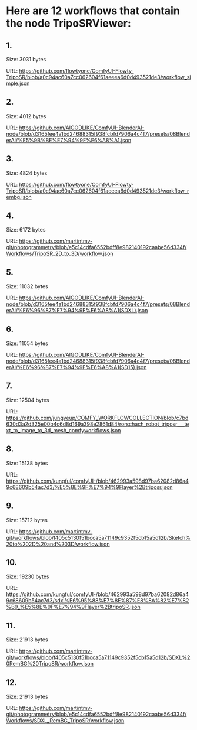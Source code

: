 # Here are 12 workflows that contain the node TripoSRViewer:

## 1. 

Size: 3031 bytes

URL: https://github.com/flowtyone/ComfyUI-Flowty-TripoSR/blob/a0c94ac60a7cc062604f61aeeea6d0d493521de3/workflow_simple.json

## 2. 

Size: 4012 bytes

URL: https://github.com/AIGODLIKE/ComfyUI-BlenderAI-node/blob/d3165fee4a1bd24688315f938fcbfd7906a4c4f7/presets/08BlenderAI/%E5%9B%BE%E7%94%9F%E6%A8%A1.json

## 3. 

Size: 4824 bytes

URL: https://github.com/flowtyone/ComfyUI-Flowty-TripoSR/blob/a0c94ac60a7cc062604f61aeeea6d0d493521de3/workflow_rembg.json

## 4. 

Size: 6172 bytes

URL: https://github.com/martintmv-git/photogrammetry/blob/e5c14cdfa6552bdff8e982140192caabe56d334f/Workflows/TripoSR_2D_to_3D/workflow.json

## 5. 

Size: 11032 bytes

URL: https://github.com/AIGODLIKE/ComfyUI-BlenderAI-node/blob/d3165fee4a1bd24688315f938fcbfd7906a4c4f7/presets/08BlenderAI/%E6%96%87%E7%94%9F%E6%A8%A1(SDXL).json

## 6. 

Size: 11054 bytes

URL: https://github.com/AIGODLIKE/ComfyUI-BlenderAI-node/blob/d3165fee4a1bd24688315f938fcbfd7906a4c4f7/presets/08BlenderAI/%E6%96%87%E7%94%9F%E6%A8%A1(SD15).json

## 7. 

Size: 12504 bytes

URL: https://github.com/jungyeup/COMFY_WORKFLOWCOLLECTION/blob/c7bd630d3a2d325e00b4c6d8d169a398e2861d84/rorschach_robot_triposr___text_to_image_to_3d_mesh_comfyworkflows.json

## 8. 

Size: 15138 bytes

URL: https://github.com/kungful/comfyUI-/blob/462993a598d97ba62082d86a49c68609b54ac7d3/%E5%8E%9F%E7%94%9Flayer%2Btriposr.json

## 9. 

Size: 15712 bytes

URL: https://github.com/martintmv-git/workflows/blob/f405c5130f51bcca5a71149c9352f5cb15a5d12b/Sketch%20to%202D%20and%203D/workflow.json

## 10. 

Size: 19230 bytes

URL: https://github.com/kungful/comfyUI-/blob/462993a598d97ba62082d86a49c68609b54ac7d3/sdxl%E6%95%88%E7%8E%87%E8%8A%82%E7%82%B9_%E5%8E%9F%E7%94%9Flayer%2BtripoSR.json

## 11. 

Size: 21913 bytes

URL: https://github.com/martintmv-git/workflows/blob/f405c5130f51bcca5a71149c9352f5cb15a5d12b/SDXL%20RemBG%20TripoSR/workflow.json

## 12. 

Size: 21913 bytes

URL: https://github.com/martintmv-git/photogrammetry/blob/e5c14cdfa6552bdff8e982140192caabe56d334f/Workflows/SDXL_RemBG_TripoSR/workflow.json

